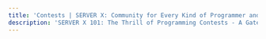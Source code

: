 ```yaml
---
title: 'Contests | SERVER X: Community for Every Kind of Programmer and Developer'
description: 'SERVER X 101: The Thrill of Programming Contests - A Gateway to Innovation and Skill Mastery'
---
```

